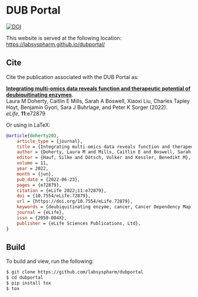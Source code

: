 # DUB Portal

[![DOI](https://zenodo.org/badge/DOI/10.5281/zenodo.6624842.svg)](https://doi.org/10.5281/zenodo.6624842)

This website is served at the following location:
https://labsyspharm.github.io/dubportal/

## Cite

Cite the publication associated with the DUB Portal as:

[**Integrating multi-omics data reveals function and therapeutic potential of deubiquitinating enzymes**](https://doi.org/10.7554/eLife.72879).
<br /> Laura M Doherty, Caitlin E Mills, Sarah A Boswell, Xiaoxi Liu, Charles Tapley Hoyt, Benjamin Gyori, Sara J Buhrlage, and Peter K Sorger (2022).
<br />*eLife*, **11**:e72879

Or using in LaTeX:

```bibtex
@article{doherty202,
    article_type = {journal},
    title = {Integrating multi-omics data reveals function and therapeutic potential of deubiquitinating enzymes},
    author = {Doherty, Laura M and Mills, Caitlin E and Boswell, Sarah A and Liu, Xiaoxi and Hoyt, Charles Tapley and Gyori, Benjamin and Buhrlage, Sara J and Sorger, Peter K},
    editor = {Hauf, Silke and Dötsch, Volker and Kessler, Benedikt M},
    volume = 11,
    year = 2022,
    month = {jun},
    pub_date = {2022-06-23},
    pages = {e72879},
    citation = {eLife 2022;11:e72879},
    doi = {10.7554/eLife.72879},
    url = {https://doi.org/10.7554/eLife.72879},
    keywords = {deubiquitinating enzyme, cancer, Cancer Dependency Map, bioinformatics, CRISPR, inhibitor},
    journal = {eLife},
    issn = {2050-084X},
    publisher = {eLife Sciences Publications, Ltd},
}
```

## Build

To build and view, run the following:

```bash
$ git clone https://github.com/labsyspharm/dubportal
$ cd dubportal
$ pip install tox
$ tox
```
